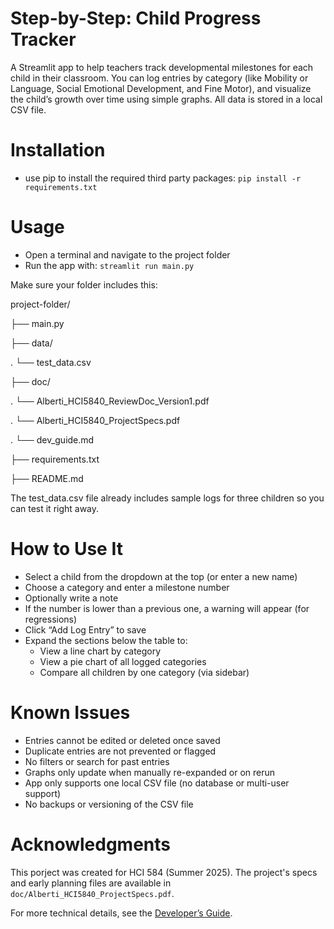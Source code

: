 # Step-by-Step: Child Progress Tracker
A Streamlit app to help teachers track developmental milestones for each child in their classroom. You can log entries by category (like Mobility or Language, Social Emotional Development, and Fine Motor), and visualize the child’s growth over time using simple graphs. All data is stored in a local CSV file.

# Installation
- use pip to install the required third party packages: `pip install -r requirements.txt`

# Usage
- Open a terminal and navigate to the project folder
- Run the app with: `streamlit run main.py`

Make sure your folder includes this:

project-folder/

├── main.py

├── data/

.   └── test_data.csv

├── doc/

.   └── Alberti_HCI5840_ReviewDoc_Version1.pdf

.   └── Alberti_HCI5840_ProjectSpecs.pdf

.   └── dev_guide.md

├── requirements.txt

├── README.md

The test_data.csv file already includes sample logs for three children so you can test it right away.

# How to Use It
- Select a child from the dropdown at the top (or enter a new name)
- Choose a category and enter a milestone number
- Optionally write a note
- If the number is lower than a previous one, a warning will appear (for regressions)
- Click “Add Log Entry” to save
- Expand the sections below the table to:
  - View a line chart by category
  - View a pie chart of all logged categories
  - Compare all children by one category (via sidebar)

# Known Issues
- Entries cannot be edited or deleted once saved
- Duplicate entries are not prevented or flagged
- No filters or search for past entries
- Graphs only update when manually re-expanded or on rerun
- App only supports one local CSV file (no database or multi-user support)
- No backups or versioning of the CSV file

# Acknowledgments
This porject was created for HCI 584 (Summer 2025). The project's specs and early planning files are available in `doc/Alberti_HCI5840_ProjectSpecs.pdf`.

For more technical details, see the [Developer’s Guide](doc/dev_guide.md).

